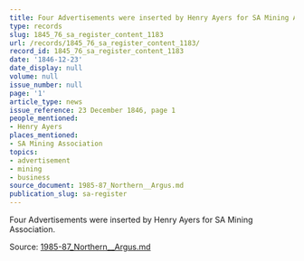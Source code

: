 ```yaml
---
title: Four Advertisements were inserted by Henry Ayers for SA Mining Association.
type: records
slug: 1845_76_sa_register_content_1183
url: /records/1845_76_sa_register_content_1183/
record_id: 1845_76_sa_register_content_1183
date: '1846-12-23'
date_display: null
volume: null
issue_number: null
page: '1'
article_type: news
issue_reference: 23 December 1846, page 1
people_mentioned:
- Henry Ayers
places_mentioned:
- SA Mining Association
topics:
- advertisement
- mining
- business
source_document: 1985-87_Northern__Argus.md
publication_slug: sa-register
---
```


Four Advertisements were inserted by Henry Ayers for SA Mining Association.

Source: [1985-87_Northern__Argus.md](/downloads/markdown/1985-87_Northern__Argus.md)
